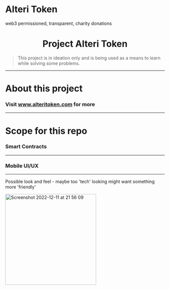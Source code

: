 # Alteri Token
web3 permissioned, transparent, charity donations

<h1 align="center">
Project Alteri Token
</h1>

> This project is in ideation only and is being used as a means to learn while solving some problems.
---

# About this project
### Visit www.alteritoken.com for more
---


# Scope for this repo
### Smart Contracts
---
### Mobile UI/UX
---
Possible look and feel - maybe too 'tech' looking might want something more 'friendly'

<img width="287" alt="Screenshot 2022-12-11 at 21 56 09" src="https://user-images.githubusercontent.com/91282434/206932585-cbd8fc5b-c188-49ce-95a6-3e5b731ad2b1.png">